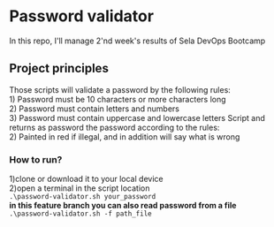 <H1>Password validator</h1>
In this repo, I'll manage 2'nd week's results of Sela DevOps Bootcamp

<H2>Project principles</H2>
Those scripts will validate a password by the following rules:<br>
1) Password must be 10 characters or more characters long <br>
2) Password must contain letters and numbers<br>
3) Password must contain uppercase and lowercase letters
Script and returns as password the password according to the rules: <br
1) Painted green if the password is valid <br>
2) Painted in red if illegal, and in addition will say what is wrong <br>

<H3>How to run? </h3>
1)clone or download it to your local device <br>
2)open a terminal in the script location<br>
<code>.\password-validator.sh your_password </code><br>
<B>in this feature branch you can also read password from a file</B><br>
<code>.\password-validator.sh -f path_file </code><br>
